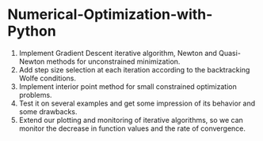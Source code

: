 # Numerical-Optimization-with-Python


1. Implement Gradient Descent iterative algorithm, Newton and Quasi-Newton methods for unconstrained minimization.
2. Add step size selection at each iteration according to the backtracking Wolfe conditions.
3. Implement interior point method for small constrained optimization problems.
4. Test it on several examples and get some impression of its behavior and some drawbacks.
5. Extend our plotting and monitoring of iterative algorithms, so we can monitor the decrease in function values and the rate of convergence.
